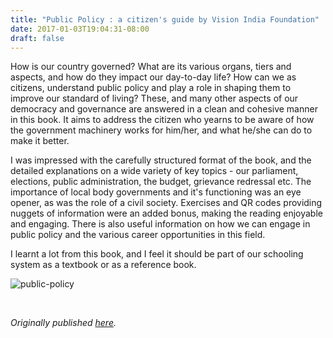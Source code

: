 ```yaml
---
title: "Public Policy : a citizen's guide by Vision India Foundation"
date: 2017-01-03T19:04:31-08:00
draft: false
---
```


How is our country governed? What are its various organs, tiers and aspects, and how do they impact our day-to-day life? How can we as citizens, understand public policy and play a role in shaping them to improve our standard of living? These, and many other aspects of our democracy and governance are answered in a clean and cohesive manner in this book. It aims to address the citizen who yearns to be aware of how the government machinery works for him/her, and what he/she can do to make it better.

I was impressed with the carefully structured format of the book, and the detailed explanations on a wide variety of key topics - our parliament, elections, public administration, the budget, grievance redressal etc. The importance of local body governments and it's functioning was an eye opener, as was the role of a civil society. Exercises and QR codes providing nuggets of information were an added bonus, making the reading enjoyable and engaging. There is also useful information on how we can engage in public policy and the various career opportunities in this field.

I learnt a lot from this book, and I feel it should be part of our schooling system as a textbook or as a reference book.

![public-policy](/public-policy.jpg)

&nbsp;&nbsp;

*Originally published [here](https://www.goodreads.com/review/show/1847310087).*